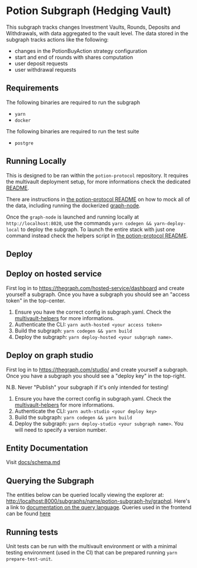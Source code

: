 # Potion Subgraph (Hedging Vault)

This subgraph tracks changes Investment Vaults, Rounds, Deposits and Withdrawals, with data aggregated to the vault level. The data stored in the subgraph tracks actions like the following:

- changes in the PotionBuyAction strategy configuration
- start and end of rounds with shares computation
- user deposit requests
- user withdrawal requests

## Requirements

The following binaries are required to run the subgraph

- `yarn`
- `docker`

The following binaries are required to run the test suite

- `postgre`

## Running Locally

This is designed to be ran within the `potion-protocol` repository. It requires the multivault deployment setup, for more informations check the dedicated [README](../../scripts/multivault-helpers/README.md).

There are instructions in [the potion-protocol README](../../README.md) on how to mock all of the data, including running the dockerized [graph-node](https://github.com/graphprotocol/graph-node).

Once the `graph-node` is launched and running locally at `http://localhost:8020`, use the commands `yarn codegen && yarn-deploy-local` to deploy the subgraph.
To launch the entire stack with just one command instead check the helpers script in [the potion-protocol README](../../README.md).

## Deploy

## Deploy on hosted service

First log in to https://thegraph.com/hosted-service/dashboard and create yourself a subgraph. Once you have a subgraph you should see an "access token" in the top-center.

1. Ensure you have the correct config in subgraph.yaml. Check the [multivault-helpers](../../scripts/multivault-helpers/README.md) for more informations.
2. Authenticate the CLI: `yarn auth-hosted <your access token>`
3. Build the subgraph: `yarn codegen && yarn build`
4. Deploy the subgraph: `yarn deploy-hosted <your subgraph name>`.

## Deploy on graph studio

First log in to https://thegraph.com/studio/ and create yourself a subgraph. Once you have a subgraph you should see a "deploy key" in the top-right.

N.B. Never "Publish" your subgraph if it's only intended for testing!

1. Ensure you have the correct config in subgraph.yaml. Check the [multivault-helpers](../../scripts/multivault-helpers/README.md) for more informations.
2. Authenticate the CLI: `yarn auth-studio <your deploy key>`
3. Build the subgraph: `yarn codegen && yarn build`
4. Deploy the subgraph: `yarn deploy-studio <your subgraph name>`. You will need to specify a version number.

## Entity Documentation

Visit [docs/schema.md](docs/schema.md)

## Querying the Subgraph

The entities below can be queried locally viewing the explorer at: [http://localhost:8000/subgraphs/name/potion-subgraph-hv/graphql](http://localhost:8000/subgraphs/name/potion-subgraph-hv/graphql). Here's a link to [documentation on the query language](https://thegraph.com/docs/graphql-api#schema).
Queries used in the frontend can be found [here](../../libs/subgraph-queries-hv)

## Running tests

Unit tests can be run with the multivault environment or with a minimal testing environment (used in the CI) that can be prepared running `yarn prepare-test-unit`.
